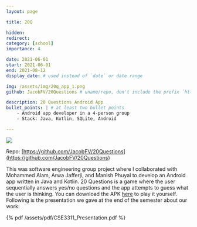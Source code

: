 ```yaml
---
layout: page

title: 20Q

hidden:
redirect:
category: [school]
importance: 4

date: 2021-06-01
start: 2021-06-01
end: 2021-08-12
display_date: # used instead of `date` or date range

img: /assets/img/20q_app_1.png
github: JacobFV/20Questions # uname/repo, don't include the prefix `https://github.com/`

description: 20 Questions Android App
bullet_points: | # at least two bullet points
    - Android app developer in a 4-person group
    - Stack: Java, Kotlin, SQLite, Android

---
```


![](https://youtu.be/FwArJd_pVio)

Repo: [https://github.com/JacobFV/20Questions](https://github.com/JacobFV/20Questions)

This was software engineering group project where I collaborated with Mohammed Alam, Arwa Jafferji, and Manish Phuyal to develop an Android app written in Java and Kotlin. 20 Questions is a game where the user sequentially answers yes/no questions and the app attempts to guess what the user is thinking. You can download the APK [here](https://github.com/JacobFV/20Questions/blob/main/app/build/outputs/apk/debug/app-debug.apk) to play it yourself. Following is the presentation we gave at the end of the semester about our work:

{% pdf /assets/pdf/CSE3311_Presentation.pdf %}
